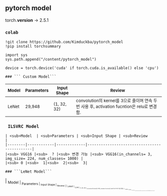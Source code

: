 ## **pytorch model**

torch.__version__     ->  2.5.1 <br>


### ```colab```
```
!git clone https://github.com/Kimduckba/pytorch_model
!pip install torchsummary

import sys
sys.path.append("/content/pytorch_model")

device = torch.device('cuda' if torch.cuda.is_available() else 'cpu')

### ``` Custom Model```
```
| <sub>Model  | <sub>Parameters | <sub>Input Shape | <sub>Review                                      |
|--------|------------|-------------|---------------------------------------------|
| <sub>LeNet  | <sub>29,948     | <sub>(1, 32, 32) |<sub> convolution의 kernel를 3으로 줄이며 연속 두 번 사용 후, activation fucntion은 relu로 변경함. |

### ``` ILSVRC Model```

```
| <sub>Model  | <sub>Parameters | <sub>Input Shape | <sub>Review                                      |
|--------|------------|-------------|---------------------------------------------|
|<sub> VGG16 |<sub>  ? |<sub> 변경 가능 |<sub> VGG16(in_channels= 3,  img_size= 224, num_classes= 1000) |
|<sub> 0 |<sub>  1|<sub>  2|<sub>  3|

### ```LeNet Model```
```
| <sub>Model  | <sub>Parameters | <sub>Input Shape | <sub>Review                                      |
| <sub>LeNet1 | <sub>3,246      | <sub>(1, 28, 28) |<sub> convolution의 kernel은 5이며, activation fucntion은 tanh로 fc로 바로 직접 연결됨. |
| <sub>LeNet5 | <sub>28,886     | <sub>(1, 32, 32) |<sub> convolution의 kernel은 5이며, activation fucntion은 tanh로 fc에 hidden layer 하나 추가함. |
